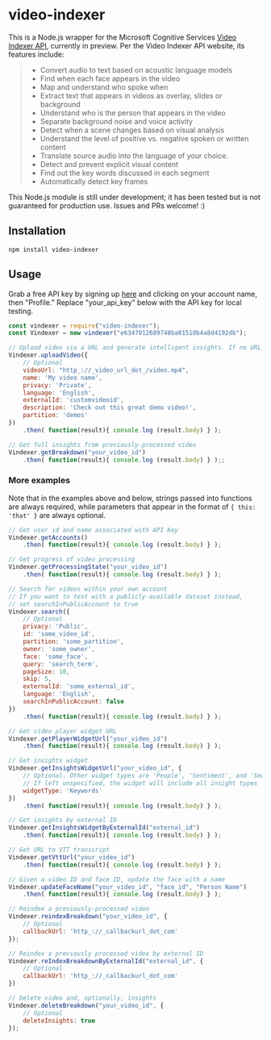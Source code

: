 # video-indexer
This is a Node.js wrapper for the Microsoft Cognitive Services [Video Indexer API](https://www.videoindexer.ai/), currently in preview. Per the Video Indexer API website, its features include:

> - Convert audio to text based on acoustic language models
> - Find when each face appears in the video
> - Map and understand who spoke when
> - Extract text that appears in videos as overlay, slides or background
> - Understand who is the person that appears in the video
> - Separate background noise and voice activity
> - Detect when a scene changes based on visual analysis
> - Understand the level of positive vs. negative spoken or written content
> - Translate source audio into the language of your choice.
> - Detect and prevent explicit visual content
> - Find out the key words discussed in each segment
> - Automatically detect key frames

This Node.js module is still under development; it has been tested but is not guaranteed for production use. Issues and PRs welcome! :)

## Installation

`npm install video-indexer`


## Usage

Grab a free API key by signing up [here](https://videobreakdown.portal.azure-api.net/get-started) and clicking on your account name, then "Profile." Replace "your_api_key" below with the API key for local testing.

```javascript
const vindexer = require("video-indexer");
const Vindexer = new vindexer("e6347012609748ba81510b4a8d4192db");

// Upload video via a URL and generate intelligent insights. If no URL is specified, the file should be passed as a multipart/form body content.
Vindexer.uploadVideo({
    // Optional
    videoUrl: "http_://_video_url_dot_/video.mp4",
    name: 'My video name',
    privacy: 'Private',
    language: 'English',
    externalId: 'customvideoid',
    description: 'Check out this great demo video!',
    partition: 'demos'
})
    .then( function(result){ console.log (result.body) } );

// Get full insights from previously-processed video
Vindexer.getBreakdown("your_video_id")
    .then( function(result){ console.log (result.body) } );;
```

### More examples

Note that in the examples above and below, strings passed into functions are always required, while parameters that appear in the format of `{ this: 'that' }` are always optional.

```javascript
// Get user id and name associated with API Key
Vindexer.getAccounts()
    .then( function(result){ console.log (result.body) } );

// Get progress of video processing
Vindexer.getProcessingState("your_video_id")
    .then( function(result){ console.log (result.body) } );

// Search for videos within your own account
// If you want to test with a publicly-available dataset instead,
// set searchInPublicAccount to true
Vindexer.search({
    // Optional
    privacy: 'Public',
    id: 'some_video_id',
    partition: 'some_partition',
    owner: 'some_owner',
    face: 'some_face',
    query: 'search_term',
    pageSize: 10,
    skip: 5,
    externalId: 'some_external_id',
    language: 'English',
    searchInPublicAccount: false
})
    .then( function(result){ console.log (result.body) } );

// Get video player widget URL
Vindexer.getPlayerWidgetUrl("your_video_id")
    .then( function(result){ console.log (result.body) } );

// Get insights widget
Vindexer.getInsightsWidgetUrl("your_video_id", {
    // Optional. Other widget types are 'People', 'Sentiment', and 'Search'.
    // If left unspecified, the widget will include all insight types
    widgetType: 'Keywords'
})
    .then( function(result){ console.log (result.body) } );

// Get insights by external ID
Vindexer.getInsightsWidgetByExternalId("external_id")
    .then( function(result){ console.log (result.body) } );

// Get URL to VTT transcript
Vindexer.getVttUrl("your_video_id")
    .then( function(result){ console.log (result.body) } );

// Given a video ID and face ID, update the face with a name
Vindexer.updateFaceName("your_video_id", "face_id", "Person Name")
    .then( function(result){ console.log (result.body) } );

// Reindex a previously-processed video
Vindexer.reindexBreakdown("your_video_id", {
    // Optional
    callbackUrl: 'http_://_callbackurl_dot_com'
});

// Reindex a previously processed video by external ID
Vindexer.reIndexBreakdownByExternalId("external_id", {
    // Optional
    callbackUrl: 'http_://_callbackurl_dot_com'
})

// Delete video and, optionally, insights
Vindexer.deleteBreakdown("your_video_id", {
    // Optional
    deleteInsights: true
});

```
